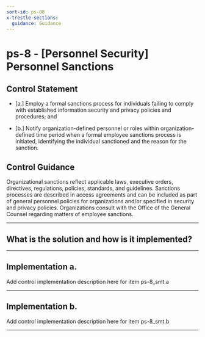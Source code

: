 ```yaml
---
sort-id: ps-08
x-trestle-sections:
  guidance: Guidance
---
```


# ps-8 - \[Personnel Security\] Personnel Sanctions

## Control Statement

- \[a.\] Employ a formal sanctions process for individuals failing to comply with established information security and privacy policies and procedures; and

- \[b.\] Notify organization-defined personnel or roles within organization-defined time period when a formal employee sanctions process is initiated, identifying the individual sanctioned and the reason for the sanction.

## Control Guidance

Organizational sanctions reflect applicable laws, executive orders, directives, regulations, policies, standards, and guidelines. Sanctions processes are described in access agreements and can be included as part of general personnel policies for organizations and/or specified in security and privacy policies. Organizations consult with the Office of the General Counsel regarding matters of employee sanctions.

______________________________________________________________________

## What is the solution and how is it implemented?

<!-- Please leave this section blank and enter implementation details in the parts below. -->

______________________________________________________________________

## Implementation a.

Add control implementation description here for item ps-8_smt.a

______________________________________________________________________

## Implementation b.

Add control implementation description here for item ps-8_smt.b

______________________________________________________________________
